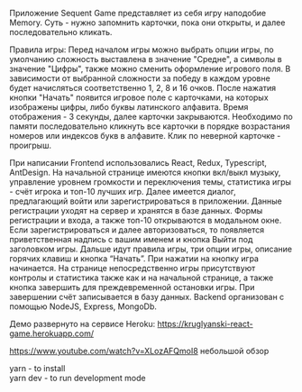 Приложение Sequent Game представляет из себя игру наподобие Memory. Суть - нужно запомнить карточки, пока они открыты, и далее последовательно кликать.


Правила игры:
Перед началом игры можно выбрать опции игры, по умолчанию сложность выставлена в значение "Средне", а символы в значение "Цифры", также можно сменить оформление игрового поля. В зависимости от выбранной сложности за победу в каждом уровне будет начисляться соответственно 1, 2, 8 и 16 очков. После нажатия кнопки "Начать" появится игровое поле с карточками, на которых изображены цифры, либо буквы латинского алфавита. Время отображения - 3 секунды, далее карточки закрываются. Необходимо по памяти последовательно кликнуть все карточки в порядке возрастания номеров или индексов букв в алфавите. Клик по неверной карточке - проигрыш.


При написании Frontend использовались React, Redux, Typescript,  AntDesign.
На начальной странице имеются кнопки вкл/выкл музыку, управление уровнем громкости и переключения темы, статистика игры - счёт игрока и топ-10 лучших игр. Далее имеется диалог, предлагающий войти или зарегистрироваться в приложении.
Данные регистрации уходят на сервер и хранятся в базе данных. 
Формы регистрации и входа, а также топ-10 открываются в модальном окне.
Если зарегистрироваться и далее авторизоваться, то  появляется приветственная надпись с вашим именем и кнопка Выйти под заголовком игры.
Дальше идут правила игры, три опции игры, описание горячих клавиш и кнопка “Начать”.
При нажатии на кнопку игра начинается. 
На странице непосредственно игры присутствуют контролы и статистика также как и на начальной странице, а также кнопка завершить для преждевременной остановки игры. 
При завершении счёт записывается в базу данных.
Backend организован с помощью NodeJS, Express, MongoDb. 

Демо развернуто на сервисе Heroku:
        https://kruglyanski-react-game.herokuapp.com/


https://www.youtube.com/watch?v=XLozAFQmoI8 небольшой обзор

yarn - to install<br/>
yarn dev - to run development mode
